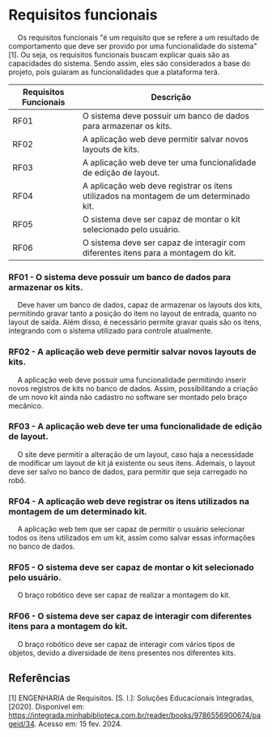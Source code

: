 # Requisitos funcionais

&emsp; Os requisitos funcionais "é um requisito que se refere a um resultado de comportamento que deve ser provido por uma funcionalidade do sistema"[1]. Ou seja, os requisitos funcionais buscam explicar quais são as capacidades do sistema. Sendo assim, eles são considerados a base do projeto, pois guiaram as funcionalidades que a plataforma terá.
 

| Requisitos Funcionais | Descrição  |
| --- | --- |
| RF01 | O sistema deve possuir um banco de dados para armazenar os kits. |
| RF02 | A aplicação web deve permitir salvar novos layouts de kits. |
| RF03 | A aplicação web deve ter uma funcionalidade de edição de layout. |
| RF04 | A aplicação web deve registrar os itens utilizados na montagem de um determinado kit. |
| RF05 | O sistema deve ser capaz de montar o kit selecionado pelo usuário. |
| RF06 | O sistema deve ser capaz de interagir com diferentes itens para a montagem do kit. |

### RF01 - O sistema deve possuir um banco de dados para armazenar os kits. 
&emsp; Deve haver um banco de dados, capaz de armazenar os layouts dos kits, permitindo gravar tanto a posição do item no layout de entrada, quanto no layout de saída. Além disso, é necessário permite gravar quais são os itens, integrando com o sistema utilizado para controle atualmente. 

### RF02 - A aplicação web deve permitir salvar novos layouts de kits.
&emsp; A aplicação web deve possuir uma funcionalidade permitindo inserir novos registros de kits no banco de dados. Assim, possibilitando a criação de um novo kit ainda não cadastro no software ser montado pelo braço mecânico.

### RF03 -  A aplicação web deve ter uma funcionalidade de edição de layout. 
&emsp; O site deve permitir a alteração de um layout, caso haja a necessidade de modificar um layout de kit já existente ou seus itens. Ademais, o layout deve ser salvo no banco de dados, para permitir que seja carregado no robô.

### RF04 - A aplicação web deve registrar os itens utilizados na montagem de um determinado kit.
&emsp; A aplicação web tem que ser capaz de permitir o usuário selecionar todos os itens utilizados em um kit, assim como salvar essas informações no banco de dados.

### RF05 - O sistema deve ser capaz de montar o kit selecionado pelo usuário.
&emsp; O braço robótico deve ser capaz de realizar a montagem do kit.

### RF06 - O sistema deve ser capaz de interagir com diferentes itens para a montagem do kit.
&emsp; O braço robótico deve ser capaz de interagir com vários tipos de objetos, devido a diversidade de itens presentes nos diferentes kits.

## Referências
[1] ENGENHARIA de Requisitos. [S. l.]: Soluções Educacionais Integradas, [2020]. Disponível em: https://integrada.minhabiblioteca.com.br/reader/books/9786556900674/pageid/34. Acesso em: 15 fev. 2024.

